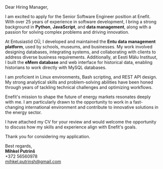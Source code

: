 Dear Hiring Manager,

I am excited to apply for the Senior Software Engineer position at Enefit. With over 25 years of experience in software development, I bring a strong background in **Python**, **JavaScript**, and **data management**, along with a passion for solving complex problems and driving innovation.

At Entusiastid OÜ, I developed and maintained the **Entu data management platform**, used by schools, museums, and businesses. My work involved designing databases, integrating systems, and collaborating with clients to address diverse business requirements. Additionally, at Eesti Mälu Instituut, I built the **eMem database** and web interface for historical data, enabling historians to work directly with MySQL databases.

I am proficient in Linux environments, Bash scripting, and REST API design. My strong analytical skills and problem-solving abilities have been honed through years of tackling technical challenges and optimizing workflows.

Enefit's mission to shape the future of energy markets resonates deeply with me. I am particularly drawn to the opportunity to work in a fast-changing international environment and contribute to innovative solutions in the energy sector.

I have attached my CV for your review and would welcome the opportunity to discuss how my skills and experience align with Enefit's goals.

Thank you for considering my application.

Best regards,  
**Mihkel Putrinš**  
+372 56560978  
[mihkel.putrinsh@gmail.com](mailto:mihkel.putrinsh@gmail.com)
